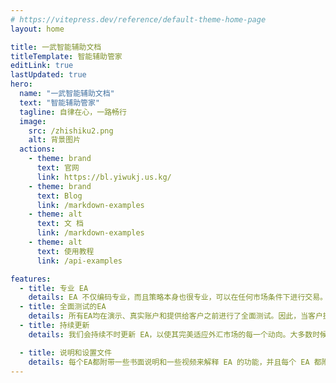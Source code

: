 ```yaml
---
# https://vitepress.dev/reference/default-theme-home-page
layout: home

title: 一武智能辅助文档
titleTemplate: 智能辅助管家
editLink: true
lastUpdated: true
hero:
  name: "一武智能辅助文档"
  text: "智能辅助管家"
  tagline: 自律在心，一路畅行
  image:
    src: /zhishiku2.png
    alt: 背景图片
  actions:
    - theme: brand
      text: 官网
      link: https://bl.yiwukj.us.kg/
    - theme: brand
      text: Blog
      link: /markdown-examples
    - theme: alt
      text: 文 档
      link: /markdown-examples
    - theme: alt
      text: 使用教程
      link: /api-examples

features:
  - title: 专业 EA
    details: EA 不仅编码专业，而且策略本身也很专业，可以在任何市场条件下进行交易。根据我们长期的经验，EA 能够理解几乎所有市场条件。
  - title: 全面测试的EA
    details: 所有EA均在演示、真实账户和提供给客户之前进行了全面测试。因此，当客户拥有 EA 时，他们可以无忧无虑地使用它。
  - title: 持续更新
    details: 我们会持续不时更新 EA，以使其完美适应外汇市场的每一个动向。大多数时候更新都是免费提供的。

  - title: 说明和设置文件
    details: 每个EA都附带一些书面说明和一些视频来解释 EA 的功能，并且每个 EA 都附带多个经过适当安排的设置文件。
---
```


<HomeUnderline />
<confetti /> 
